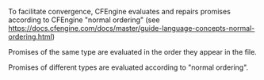 To facilitate convergence, CFEngine evaluates and repairs promises according to CFEngine "normal ordering" (see https://docs.cfengine.com/docs/master/guide-language-concepts-normal-ordering.html)

Promises of the same type are evaluated in the order they appear in the file.

Promises of different types are evaluated according to "normal ordering".
